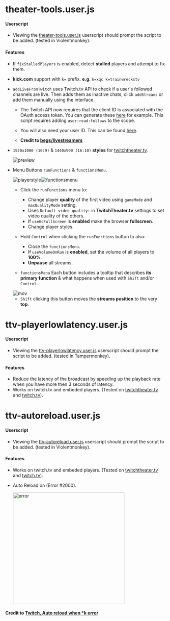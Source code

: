 # theater-tools.user.js <!-- https://www.markdownguide.org/cheat-sheet/ -->

#### Userscript

- Viewing the [theater-tools.user.js](https://github.com/DarkChilliz/theater-tools/raw/main/theater-tools.user.js) userscript should prompt the script to be added. (tested in Violentmonkey).

#### Features

- If `fixStalledPlayers` is enabled, detect **stalled** players and attempt to fix them.

- **kick.com** support with `k=` prefix. **e.g.** `k=xqc k=trainwreckstv`

- `addLiveFromTwitch` uses Twitch.tv API to check if a user's followed channels are live. Then adds them as inactive chats, click `addStreams` or add them manually using the interface.

    - The Twitch API now requires that the client ID is associated with the OAuth access token.
        You can generate these [here](https://twitchtokengenerator.com/) for example. This script requires adding ```user:read:follows``` to the scope.

    - You will also need your user ID. This can be found [here](https://www.streamweasels.com/tools/convert-twitch-username-to-user-id/).

    - **Credit to [begs/livestreamers](https://github.com/begs/livestreamers)**

- `1920x1080 (16:9)` & `1440x900 (16:10)` **styles** for [twitchtheater.tv](https://twitchtheater.tv/).

    ![preview](https://github.com/DarkChilliz/theater-tools/blob/main/img/preview/preview.png?raw=true)

- Menu Buttons `runFunctions` & `functionsMenu`.

    <img src="https://github.com/DarkChilliz/theater-tools/blob/main/img/playerstyle.png?raw=true" alt="playerstyle" title="run functions"/><img src="https://github.com/DarkChilliz/theater-tools/blob/main/img/functionsmenu.png?raw=true" alt="functionsmenu" title="function menu"/>

    - Click the `runFunctions` menu to:

        - Change player **quality** of the first video using `gameMode` and `maxQualityMode` setting.
        - Uses `Default video quality:` in **TwitchTheater.tv** settings to set video quality of the others.
        - If `useGoFullScreen` is **enabled** make the browser **fullscreen**.
        - Change player styles.

    - Hold `Control` when clicking the `runFunctions` button to also:

        - Close the `functionsMenu`.
        - If `useVolumeOnRun` is **enabled**, set the volume of all players to **100%**.
        - **Unpause** all streams.

    - `functionsMenu` Each button includes a tooltip that describes **its primary function** & what happens when used with `Shift` and/or `Control`.

    <img src="https://github.com/DarkChilliz/theater-tools/blob/main/img/preview/mov.png?raw=true" alt="mov" title="Move position up"/>

    - `Shift` clicking this button moves the **streams position** to the very **top**.

<!-- #### ~~Firefox, Firefox Developer Edition, Firefox Nightly, Firefox ESR~~

- ~~Download repository as ZIP & Extract All.~~
- ~~Set `xpinstall.signatures.required` to `false` in `about:config`.~~
- ~~In the manifest folder rename `manifest_firefox.json` to `manifest.json` replacing the version in the root directory.~~
- ~~[Package files into ZIP](https://extensionworkshop.com/documentation/publish/package-your-extension/) & `Install Add-on From File...` in `about:addons`.~~

#### ~~Google Chrome, Chromium~~

- ~~Download repository as ZIP & Extract All.~~
- ~~Toggle `Developer mode` in `chrome://extensions/` and `Load unpacked`.~~ -->

# ttv-playerlowlatency.user.js

#### Userscript

- Viewing the [ttv-playerlowlatency.user.js](https://github.com/DarkChilliz/theater-tools/raw/main/ttv-playerlowlatency.user.js) userscript should prompt the script to be added. (tested in Tampermonkey).

#### Features

- Reduce the latency of the broadcast by speeding up the playback rate when you have more then 3 seconds of latency.
- Works on twitch.tv and embeded players. (Tested on [twitchtheater.tv](https://twitchtheater.tv/) and [twitch.tv](https://twitch.tv/forsen)).
    <!-- ``` -->
    <!-- | Options                    | Defaults | -->
    <!-- | -------------------------- | -------- | -->
    <!-- | Option.MinLatencySpeedup = |   2.25   | -->
    <!-- | Option.MinLatencyReload  = |   4.5    | -->
    <!-- | Option.KeepBuffer        = |   1.5    | -->
    <!-- | Option.OverridePlayer    = |   false  | -->
    <!-- ``` -->
<!-- - Reload on error (if the player errors, reload it) -->

# ttv-autoreload.user.js

#### Userscript

- Viewing the [ttv-autoreload.user.js](https://github.com/DarkChilliz/theater-tools/raw/main/ttv-autoreload.user.js) userscript should prompt the script to be added. (tested in Violentmonkey).

#### Features

- Works on twitch.tv and embeded players. (Tested on [twitchtheater.tv](https://twitchtheater.tv/) and [twitch.tv](https://twitch.tv/forsen)).
- Auto Reload on (Error #2000).

    <img src="https://github.com/DarkChilliz/theater-tools/blob/main/img/preview/error.png?raw=true" alt="error" width="350"/> <!-- https://stackoverflow.com/a/14747656 -->

    <!-- ![error](https://github.com/DarkChilliz/theater-tools/blob/main/img/preview/error.png?raw=true) -->

#### Credit to [Twitch, Auto reload when *k error](https://greasyfork.org/en/scripts/472868-twitch-auto-reload-when-k-error/code)
